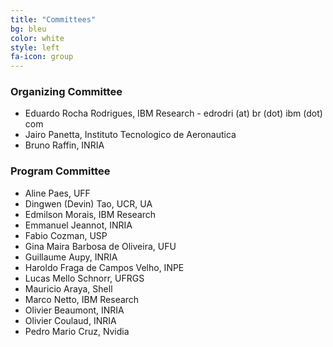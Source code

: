```yaml
---
title: "Committees"
bg: bleu
color: white
style: left
fa-icon: group
---
```


### Organizing Committee
- Eduardo Rocha Rodrigues, IBM Research - edrodri (at) br (dot) ibm (dot) com
- Jairo Panetta, Instituto Tecnologico de Aeronautica
- Bruno Raffin, INRIA

### Program Committee
- Aline Paes, UFF
- Dingwen (Devin) Tao, UCR, UA
- Edmilson Morais, IBM Research
- Emmanuel Jeannot, INRIA
- Fabio Cozman, USP
- Gina Maira Barbosa de Oliveira, UFU
- Guillaume Aupy, INRIA
- Haroldo Fraga de Campos Velho, INPE
- Lucas Mello Schnorr, UFRGS
- Mauricio Araya, Shell
- Marco Netto, IBM Research
- Olivier Beaumont, INRIA
- Olivier Coulaud, INRIA
- Pedro Mario Cruz, Nvidia
